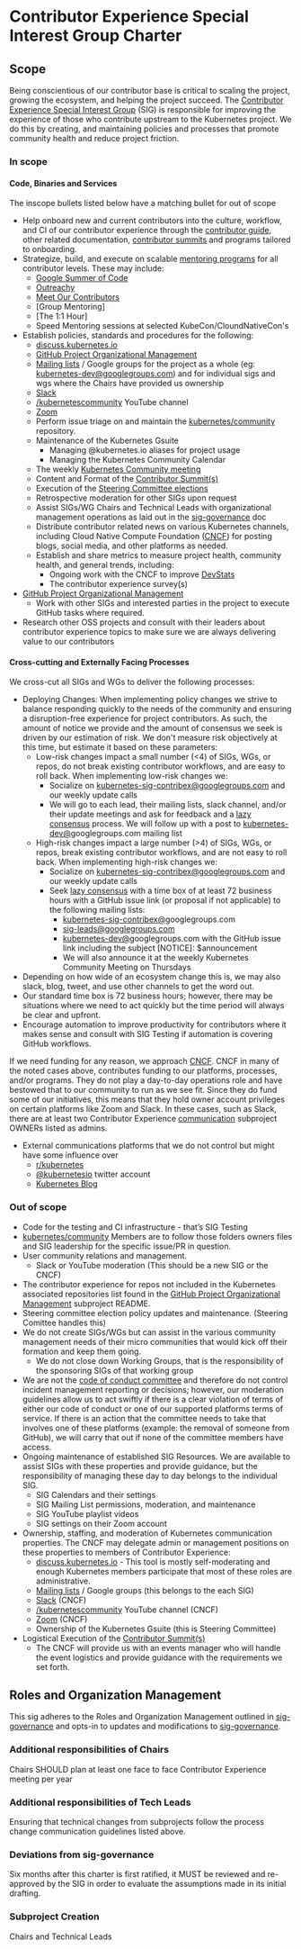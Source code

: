 # Contributor Experience Special Interest Group Charter

## Scope

Being conscientious of our contributor base is critical to scaling the project, growing the ecosystem, and helping the project succeed. The [Contributor Experience Special Interest Group] (SIG) is responsible for improving the experience of those who contribute upstream to the Kubernetes project. We do this by creating, and maintaining policies and processes that promote community health and reduce project friction. 

### In scope

#### Code, Binaries and Services

The inscope bullets listed below have a matching bullet for out of scope

- Help onboard new and current contributors into the culture, workflow, and CI of our contributor experience through the [contributor guide], other related documentation, [contributor summits] and programs tailored to onboarding.
- Strategize, build, and execute on scalable [mentoring programs] for all contributor levels. These may include:
  - [Google Summer of Code]
  - [Outreachy]
  - [Meet Our Contributors]
  - [Group Mentoring]
  - [The 1:1 Hour]
  - Speed Mentoring sessions at selected KubeCon/CloundNativeCon's
- Establish policies, standards and procedures for the following:
  - [discuss.kubernetes.io]
  - [GitHub Project Organizational Management]
  - [Mailing lists] / Google groups for the project as a whole (eg: kubernetes-dev@googlegroups.com) and for individual sigs and wgs where the Chairs have provided us ownership
  - [Slack]
  - [/kubernetescommunity] YouTube channel
  - [Zoom]
  - Perform issue triage on and maintain the [kubernetes/community] repository.  
  - Maintenance of the Kubernetes Gsuite
    - Managing @kubernetes.io aliases for project usage
    - Managing the Kubernetes Community Calendar
  - The weekly [Kubernetes Community meeting]
  - Content and Format of the [Contributor Summit(s)]
  - Execution of the [Steering Committee elections]
  - Retrospective moderation for other SIGs upon request
  - Assist SIGs/WG Chairs and Technical Leads with organizational management operations as laid out in the [sig-governance] doc
  - Distribute contributor related news on various Kubernetes channels, including Cloud Native Compute Foundation ([CNCF]) for posting blogs, social media, and other platforms as needed.
  - Establish and share metrics to measure project health, community health, and general trends, including:
    - Ongoing work with the CNCF to improve [DevStats]
    - The contributor experience survey(s)
- [GitHub Project Organizational Management]
  - Work with other SIGs and interested parties in the project to execute GitHub tasks where required.
- Research other OSS projects and consult with their leaders about contributor experience topics to make sure we are always delivering value to our contributors

#### Cross-cutting and Externally Facing Processes

We cross-cut all SIGs and WGs to deliver the following processes:

- Deploying Changes:
  When implementing policy changes we strive to balance responding quickly to the needs of the community and ensuring a disruption-free experience for project contributors. As such, the amount of notice we provide and the amount of consensus we seek is driven by our estimation of risk. We don't measure risk objectively at this time, but estimate it based on these parameters:
  - Low-risk changes impact a small number (<4) of SIGs, WGs, or repos, do not break existing contributor workflows, and are easy to roll back. When implementing low-risk changes we:
    - Socialize on kubernetes-sig-contribex@googlegroups.com and our weekly update calls
    - We will go to each lead, their mailing lists, slack channel, and/or their update meetings and ask for feedback and a [lazy consensus] process. We will follow up with a post to [kubernetes-dev@]googlegroups.com mailing list
  - High-risk changes impact a large number (>4) of SIGs, WGs, or repos, break existing contributor workflows, and are not easy to roll back. When implementing high-risk changes we:
    - Socialize on kubernetes-sig-contribex@googlegroups.com and our weekly update calls
    - Seek [lazy consensus] with a time box of at least 72 business hours with a GitHub issue link (or proposal if not applicable) to the following mailing lists:
        - [kubernetes-sig-contribex@]googlegroups.com
        - sig-leads@googlegroups.com
        - [kubernetes-dev@]googlegroups.com with the GitHub issue link including the subject [NOTICE]: $announcement
        - We will also announce it at the weekly Kubernetes Community Meeting on Thursdays
- Depending on how wide of an ecosystem change this is, we may also slack, blog, tweet, and use other channels to get the word out.
- Our standard time box is 72 business hours; however, there may be situations where we need to act quickly but the time period will always be clear and upfront.
- Encourage automation to improve productivity for contributors where it makes sense and consult with SIG Testing if automation is covering GitHub workflows.

If we need funding for any reason, we approach [CNCF].
CNCF in many of the noted cases above, contributes funding to our platforms, processes, and/or programs. They do not play a day-to-day operations role and have bestowed that to our community to run as we see fit. Since they do fund some of our initiatives, this means that they hold owner account privileges on certain platforms like Zoom and Slack. In these cases, such as Slack, there are at least two Contributor Experience [communication] subproject OWNERs listed as admins.

- External communications platforms that we do not control but might have some influence over
    - [r/kubernetes]
    - [@kubernetesio] twitter account
    - [Kubernetes Blog]

### Out of scope

- Code for the testing and CI infrastructure - that’s SIG Testing
- [kubernetes/community] Members are to follow those folders owners files and SIG leadership for the specific issue/PR in question.
- User community relations and management.
  - Slack or YouTube moderation (This should be a new SIG or the CNCF)
- The contributor experience for repos not included in the Kubernetes associated repositories list found in the [GitHub Project Organizational Management] subproject README.
- Steering committee election policy updates and maintenance. (Steering Comittee handles this)
- We do not create SIGs/WGs but can assist in the various community management needs of their micro communities that would kick off their formation and keep them going.
  - We do not close down Working Groups, that is the responsibility of the sponsoring SIGs of that working group
- We are not the [code of conduct committee] and therefore do not control incident management reporting or decisions; however, our moderation guidelines allow us to act swiftly if there is a clear violation of terms of either our code of conduct or one of our supported platforms terms of service. If there is an action that the committee needs to take that involves one of these platforms (example: the removal of someone from GitHub), we will carry that out if none of the committee members have access.
- Ongoing maintenance of established SIG Resources. We are available to assist SIGs with these properties and provide guidance, but the responsibility of managing these day to day belongs to the individual SIG.
  - SIG Calendars and their settings
  - SIG Mailing List permissions, moderation, and maintenance
  - SIG YouTube playlist videos
  - SIG settings on their Zoom account
- Ownership, staffing, and moderation of Kubernetes communication properties. The CNCF may delegate admin or management positions on these properties to members of Contributor Experience:
  - [discuss.kubernetes.io] - This tool is mostly self-moderating and enough Kubernetes members participate that most of these roles are administrative.
  - [Mailing lists] / Google groups (this belongs to the each SIG)
  - [Slack] (CNCF)
  - [/kubernetescommunity] YouTube channel (CNCF)
  - [Zoom] (CNCF)
  - Ownership of the Kubernetes Gsuite (this is Steering Committee)
- Logistical Execution of the [Contributor Summit(s)]
  - The CNCF will provide us with an events manager who will handle the event logistics and provide guidance with the requirements we set forth. 

## Roles and Organization Management

This sig adheres to the Roles and Organization Management outlined in [sig-governance]
and opts-in to updates and modifications to [sig-governance].

### Additional responsibilities of Chairs

Chairs SHOULD plan at least one face to face Contributor Experience meeting per year

### Additional responsibilities of Tech Leads

Ensuring that technical changes from subprojects follow the process change communication guidelines listed above.

### Deviations from sig-governance
Six months after this charter is first ratified, it MUST be reviewed and re-approved by the SIG in order to evaluate the assumptions made in its initial drafting.

### Subproject Creation
Chairs and Technical Leads

[sig-governance]: https://git.k8s.io/community/committee-steering/governance/sig-governance.md
[Kubernetes Charter README]: https://git.k8s.io/community/committee-steering/governance/README.md
[lazy consensus]: http://en.osswiki.info/concepts/lazy_consensus
[Contributor Experience Special Interest Group]: https://groups.google.com/forum/#!forum/kubernetes-sig-contribex
[kubernetes-dev@]: https://groups.google.com/forum/#!forum/kubernetes-dev
[@kubernetesio]: https://www.twitter.com/kubernetesio
[r/kubernetes]: https://kubernetes.reddit.com
[Google Summer of Code]: https://git.k8s.io/community/mentoring/google-summer-of-code.md
[Outreachy]: https://git.k8s.io/community/mentoring/outreachy.md
[Meet Our Contributors]:  https://git.k8s.io/community/mentoring/meet-our-contributors.md
[Group Mentoring - WIP]:  https://git.k8s.io/community/mentoring/group-mentoring.md
[The 1:1 Hour - WIP]: https://git.k8s.io/community/mentoring/the1-on-1hour.md
[kubernetes/community]: https://git.k8s.io/community/
[Contributor Summit(s)]: https://git.k8s.io/community/events/2018/12-contributor-summit
[contributor summits]: https://git.k8s.io/community/events/2018/12-contributor-summit
[DevStats]: https://k8s.cncf.devstats.io
[kubernetes-sig-contribex@]: https://groups.google.com/forum/#!forum/kubernetes-sig-contribex
[kubernetes blog]: https://www.kubernetes.io/blog
[GitHub Project Organizational Management]: https://git.k8s.io/community/github-management
[communication]: https://git.k8s.io/community/communication
[CNCF]: https://cncf.io
[GitHub issues]: https://github.com/kubernetes/community/issues
[project list]: https://github.com/orgs/kubernetes/projects/1
[Kubernetes Community meeting]: https://git.k8s.io/community/communication#weekly-meeting
[mentoring programs]: https://git.k8s.io/community/mentoring
[Steering Committee elections]: https://git.k8s.io/community/events/elections
[Slack]: https://git.k8s.io/community/communication/slack-guidelines.md
[Zoom]: https://git.k8s.io/community/communication/zoom-guidelines.md
[/kubernetescommunity]: https://www.youtube.com/kubernetescommunity
[discuss.kubernetes.io]: https://discuss.kubernetes.io
[contributor guide]: https://git.k8s.io/community/contributor
[moderation]: https://git.k8s.io/community/communication/moderation.md
[code of conduct committee]: https://git.k8s.io/community/committee-code-of-conduct
[Mailing lists]: https://git.k8s.io/community/communication/moderation.md#specific-guidelines
[moderators]: https://git.k8s.io/community/communication/moderators.md